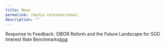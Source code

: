 ```yaml
---
title: News
permalink: /media-releases/news/
description: ""
---
```

Response to Feedback: SIBOR Reform and the Future Landscape for SGD Interest Rate Benchmarks[boa](/files/Pdf/Dcs/Bank%20of%20America%20Singapore%20-%20Disclosure%20Sheet.pdf)
